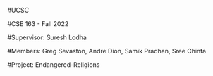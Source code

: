 #UCSC

#CSE 163 - Fall 2022

#Supervisor: Suresh Lodha

#Members: Greg Sevaston, Andre Dion, Samik Pradhan, Sree Chinta

#Project: Endangered-Religions
